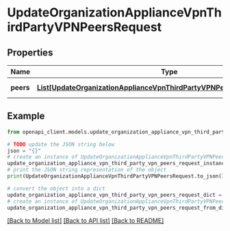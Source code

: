 # UpdateOrganizationApplianceVpnThirdPartyVPNPeersRequest


## Properties

Name | Type | Description | Notes
------------ | ------------- | ------------- | -------------
**peers** | [**List[UpdateOrganizationApplianceVpnThirdPartyVPNPeersRequestPeersInner]**](UpdateOrganizationApplianceVpnThirdPartyVPNPeersRequestPeersInner.md) | The list of VPN peers | 

## Example

```python
from openapi_client.models.update_organization_appliance_vpn_third_party_vpn_peers_request import UpdateOrganizationApplianceVpnThirdPartyVPNPeersRequest

# TODO update the JSON string below
json = "{}"
# create an instance of UpdateOrganizationApplianceVpnThirdPartyVPNPeersRequest from a JSON string
update_organization_appliance_vpn_third_party_vpn_peers_request_instance = UpdateOrganizationApplianceVpnThirdPartyVPNPeersRequest.from_json(json)
# print the JSON string representation of the object
print(UpdateOrganizationApplianceVpnThirdPartyVPNPeersRequest.to_json())

# convert the object into a dict
update_organization_appliance_vpn_third_party_vpn_peers_request_dict = update_organization_appliance_vpn_third_party_vpn_peers_request_instance.to_dict()
# create an instance of UpdateOrganizationApplianceVpnThirdPartyVPNPeersRequest from a dict
update_organization_appliance_vpn_third_party_vpn_peers_request_from_dict = UpdateOrganizationApplianceVpnThirdPartyVPNPeersRequest.from_dict(update_organization_appliance_vpn_third_party_vpn_peers_request_dict)
```
[[Back to Model list]](../README.md#documentation-for-models) [[Back to API list]](../README.md#documentation-for-api-endpoints) [[Back to README]](../README.md)


